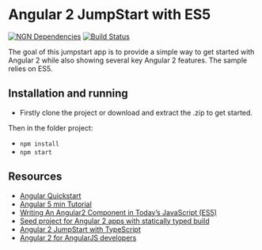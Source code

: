 # Angular 2 JumpStart with ES5
[![NGN Dependencies](https://david-dm.org/albertosantini/angular2-es5-jumpstart.png)](https://david-dm.org/albertosantini/angular2-es5-jumpstart)
[![Build Status](https://travis-ci.org/albertosantini/angular2-es5-jumpstart.png)](https://travis-ci.org/albertosantini/angular2-es5-jumpstart)


The goal of this jumpstart app is to provide a simple way to get started with
Angular 2 while also showing several key Angular 2 features. The sample relies
on ES5.

## Installation and running

- Firstly clone the project or download and extract the .zip to get started.

Then in the folder project:

- `npm install`
- `npm start`

## Resources

- [Angular Quickstart](https://angular.io/docs/ts/latest/quickstart.html)
- [Angular 5 min Tutorial](https://angular.io/docs/ts/latest/tutorial/)
- [Writing An Angular2 Component in Today’s JavaScript (ES5)](http://gurustop.net/blog/2015/12/16/angular2-beta-javascript-component)
- [Seed project for Angular 2 apps with statically typed build](https://github.com/mgechev/angular2-seed)
- [Angular 2 JumpStart with TypeScript](https://github.com/DanWahlin/Angular2-JumpStart)
- [Angular 2 for AngularJS developers](https://angularclass.com/angular-2-for-angularjs-developers/)
